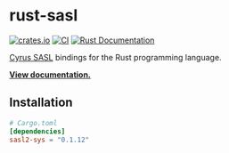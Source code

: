 # rust-sasl

[![crates.io](https://img.shields.io/crates/v/sasl2-sys.svg)](https://crates.io/crates/sasl2-sys)
[![CI](https://github.com/MaterializeInc/rust-sasl/workflows/CI/badge.svg)](https://github.com/MaterializeInc/rust-sasl/actions?query=workflow%3ACI+branch%3Amaster)
[![Rust Documentation](https://img.shields.io/badge/api-rustdoc-blue.svg)][docs]

[Cyrus SASL] bindings for the Rust programming language.

**[View documentation.][docs]**

## Installation

```toml
# Cargo.toml
[dependencies]
sasl2-sys = "0.1.12"
```

[Cyrus SASL]: https://www.cyrusimap.org/sasl/
[docs]: https://docs.rs/sasl2-sys/0.1.12/sasl2-sys
